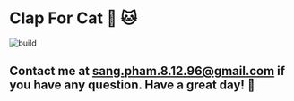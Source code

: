 # Clap For Cat :clap: 🐱

![build](https://github.com/chibat/chrome-extension-typescript-starter/workflows/build/badge.svg)

## Contact me at sang.pham.8.12.96@gmail.com if you have any question. Have a great day! :slightly_smiling_face:
